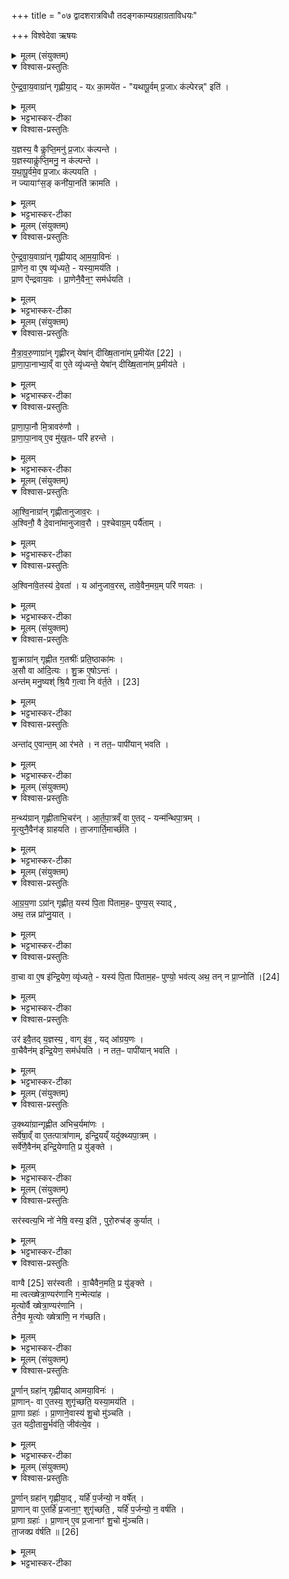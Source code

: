 +++
title = "०७ द्वादशरात्रविधौ तदङ्गकाम्यग्रहाग्रताविधयः"

+++
विश्वेदेवा ऋषयः
<details><summary>मूलम् (संयुक्तम्)</summary>

ऐ॒न्द्र॒वा॒य॒वाग्रा॑न्गृह्णीया॒द्यᳵ का॒मये॑त यथापू॒र्वम्प्र॒जाᳵ क॑ल्पेर॒न्निति॑ य॒ज्ञस्य॒ वै कॢप्ति॒मनु॑ प्र॒जाᳵ क॑ल्पन्ते य॒ज्ञस्याकॢ॑प्ति॒मनु॒ न क॑ल्पन्ते यथापू॒र्वमे॒व प्र॒जाᳵ क॑ल्पयति॒ न ज्यायाꣳ॑स॒ङ्कनी॑या॒नति॑ क्रामति
</details>

<details open><summary>विश्वास-प्रस्तुतिः</summary>

ऐ॒न्द्र॒वा॒य॒वाग्रा॑न् गृह्णीया॒द् - यᳵ का॒मये॑त - "यथापू॒र्वम् प्र॒जाᳵ क॑ल्पेरन्न्" इति॑ ।  
</details>

<details><summary>मूलम्</summary>

ऐ॒न्द्र॒वा॒य॒वाग्रा॑न् गृह्णीया॒द् - यᳵ का॒मये॑त - "यथापू॒र्वम् प्र॒जाᳵ क॑ल्पेरन्न्" इति॑ ।  
</details>

<details><summary>भट्टभास्कर-टीका</summary>

1अतः परं द्वादशाहप्रकरणम् । एते काम्या ग्रहाग्रताविधयः । केचिन्नैमित्तिकाः बृहत्पृष्ठपक्षे नियमार्थाः । ऐन्द्रवायवाग्रानित्यादि ॥ ऐन्द्रवायवप्रथमान् गृह्णीयात्, सामर्थ्याद्ग्रहानिति गम्यते । वक्ष्यति च 'पूर्णान्ग्रहान्गृह्णीयात्' इति । यथापूर्वं पूर्वानतिवृत्त्या तेनैव क्रमेण कल्पेरन् नासामञ्जस्येन । पदार्थानतिवृत्त्याऽव्ययीभावः । यद्वा - सादृश्ये - यथा पूर्वाः प्रजाः पूर्वपुरुषसंबन्धिन्यः प्रवर्तन्ते एवं मम प्रवर्तन्तामिति विपर्ययस्याप्रसङ्गार्थं प्रसक्तस्य वा निवृत्त्यर्थम् । तेनेयं कामे निमित्ते वा ग्रहाग्रता ।
</details>

<details open><summary>विश्वास-प्रस्तुतिः</summary>

य॒ज्ञस्य॒ वै कॢप्ति॒मनु॑ प्र॒जाᳵ क॑ल्पन्ते ।  
य॒ज्ञस्याकॢ॑प्ति॒मनु॒ न क॑ल्पन्ते ।  
य॒था॒पू॒र्वमे॒व प्र॒जाᳵ क॑ल्पयति ।  
न ज्यायाꣳ॑स॒ङ् कनी॑या॒नति॑ क्रामति ।
</details>

<details><summary>मूलम्</summary>

य॒ज्ञस्य॒ वै कॢप्ति॒मनु॑ प्र॒जाᳵ क॑ल्पन्ते ।  
य॒ज्ञस्याकॢ॑प्ति॒मनु॒ न क॑ल्पन्ते ।  
य॒था॒पू॒र्वमे॒व प्र॒जाᳵ क॑ल्पयति ।  
न ज्यायाꣳ॑स॒ङ् कनी॑या॒नति॑ क्रामति ।
</details>

<details><summary>भट्टभास्कर-टीका</summary>

यज्ञस्येति । यज्ञस्य कॢप्तिः सम्यक्त्वं, तेन हेतुना प्रजाः कल्पन्ते सम्यग्वर्तन्ते, यज्ञाकॢप्त्या च न कल्पन्ते । 'तृतीयार्थे' इति हेतौ अनोः कर्मप्रवचनीयत्वम् । तस्मादैन्द्रवायवाग्रतया यथापूर्वं प्रजाः कल्पयति । ऐन्द्रवायवस्य ग्रहाणां प्रधानत्वात् तदग्रतया न किंचिदसामञ्जस्यमिति । तदेवाह - न ज्यायांसमिति ॥
</details>

<details><summary>मूलम् (संयुक्तम्)</summary>

ऐन्द्रवाय॒वाग्रा॑न्गृह्णीयादामया॒विनᳶ॑ प्रा॒णेन॒ वा ए॒ष व्यृ॑ध्यते॒ यस्या॒मय॑ति प्रा॒ण ऐ॑न्द्रवाय॒वᳶ प्रा॒णेनै॒वैन॒ꣳ॒ सम॑र्धयति
</details>

<details open><summary>विश्वास-प्रस्तुतिः</summary>

ऐ॒न्द्र॒वा॒य॒वाग्रा॑न् गृह्णीयाद् आ॒म॒या॒विनः॑ ।  
प्रा॒णेन॒ वा ए॒ष व्यृ॑ध्यते॒ - यस्या॒मय॑ति ।  
प्रा॒ण ऐ॑न्द्रवाय॒वः । प्रा॒णेनै॒वैन॒ꣳ॒ सम॑र्धयति ।  
</details>

<details><summary>मूलम्</summary>

ऐ॒न्द्र॒वा॒य॒वाग्रा॑न् गृह्णीयाद् आ॒म॒या॒विनः॑ ।  
प्रा॒णेन॒ वा ए॒ष व्यृ॑ध्यते॒ - यस्या॒मय॑ति ।  
प्रा॒ण ऐ॑न्द्रवाय॒वः । प्रा॒णेनै॒वैन॒ꣳ॒ सम॑र्धयति ।  
</details>

<details><summary>भट्टभास्कर-टीका</summary>

2द्वितीयः पक्षोऽसामञ्जस्याभावोदाहरणप्रदर्शनार्थम् । आमयावी रोगवान् । 'बहुलं छन्दसि' इति विनिः, 'अन्येषामपि दृश्यते' इति दीर्घः ।
यस्यामयतीति । आमय इति शेषः । 'रुजार्थानाम्' इति कर्मणि षष्ठी । प्राणात्मन ऐन्द्रवायवस्य प्रधानत्वात् तदग्रतोग्रहणात् प्रथमत एव प्राणवन्तमेनं करोति ॥
</details>

<details><summary>मूलम् (संयुक्तम्)</summary>

मैत्रावरु॒णाग्रा॑न्गृह्णीर॒न्येषा॑न्दीख्षि॒ताना॑म्प्र॒मीये॑त [22]  
प्रा॒णा॒पा॒नाभ्या॒व्ँवा ए॒ते व्यृ॑ध्यन्ते॒ येषा॑न्दीख्षि॒ताना॑म्प्र॒मीय॑ते प्राणापा॒नौ मि॒त्रावरु॑णौ प्राणापा॒नावे॒व मु॑ख॒तᳶ परि॑ हरन्त...
</details>

<details open><summary>विश्वास-प्रस्तुतिः</summary>

मै॒त्रा॒व॒रु॒णाग्रा॑न् गृह्णीरन् येषा॑न् दीख्षि॒ताना॑म् प्र॒मीये॑त [22] ।  
प्रा॒णा॒पा॒नाभ्या॒व्ँ वा ए॒ते व्यृ॑ध्यन्ते॒ येषा॑न् दीख्षि॒ताना॑म् प्र॒मीय॑ते ।  
</details>

<details><summary>मूलम्</summary>

मै॒त्रा॒व॒रु॒णाग्रा॑न् गृह्णीरन् येषा॑न् दीख्षि॒ताना॑म् प्र॒मीये॑त [22] ।  
प्रा॒णा॒पा॒नाभ्या॒व्ँ वा ए॒ते व्यृ॑ध्यन्ते॒ येषा॑न् दीख्षि॒ताना॑म् प्र॒मीय॑ते ।  
</details>

<details><summary>भट्टभास्कर-टीका</summary>

3मैत्रावरुणाग्रान् गृह्णीरन्निति ॥ सत्र एव, बहुवचनात् । येषां दीक्षितानां मध्ये कश्चित्प्रमीयेत एकस्य मरणेन सर्वे प्राणापानाभ्यां व्यृध्यन्ते ।
</details>

<details open><summary>विश्वास-प्रस्तुतिः</summary>

प्रा॒णा॒पा॒नौ मि॒त्रावरु॑णौ ।  
प्रा॒णा॒पा॒नाव् ए॒व मु॑ख॒तᳶ परि॑ हरन्ते ।  
</details>

<details><summary>मूलम्</summary>

प्रा॒णा॒पा॒नौ मि॒त्रावरु॑णौ ।  
प्रा॒णा॒पा॒नाव् ए॒व मु॑ख॒तᳶ परि॑ हरन्ते ।  
</details>

<details><summary>भट्टभास्कर-टीका</summary>

तस्मात्प्राणापानभूतयोर्मित्रावरुणयोः प्राथम्यात्प्राणापानावेव मुखतः परिहरन्ते, आरभ्य समादधते, न ताभ्यां विनियुज्यन्ते ॥
</details>

<details><summary>मूलम् (संयुक्तम्)</summary>

आश्वि॒नाग्रा॑न्गृह्णीतानुजाव॒रो॑ऽश्विनौ॒ वै दे॒वाना॑मानुजाव॒रौ प॒श्चेवाग्र॒म्पर्यैताम॒श्विना॑वे॒तस्य॑ दे॒वता॒ य आ॑नुजाव॒रस्तावे॒वैन॒मग्र॒म्परि॑ णयतश्...
</details>

<details open><summary>विश्वास-प्रस्तुतिः</summary>

आ॒श्वि॒नाग्रा॑न् गृह्णीतानुजाव॒रः ।  
अ॒श्विनौ॒ वै दे॒वाना॑मानुजाव॒रौ । प॒श्चेवाग्र॒म् पर्यै॑ताम् ।  
</details>

<details><summary>मूलम्</summary>

आ॒श्वि॒नाग्रा॑न् गृह्णीतानुजाव॒रः ।  
अ॒श्विनौ॒ वै दे॒वाना॑मानुजाव॒रौ । प॒श्चेवाग्र॒म् पर्यै॑ताम् ।  
</details>

<details><summary>भट्टभास्कर-टीका</summary>

4आश्विनाग्रानित्यादि ॥ आनुजावरः उत्तमस्सन् समानानामवरत्वेन पश्चाज्जातः आनुजावरः । सान्नाय्यानुजावरानुष्टुभादीना स्वार्थिकोऽण् । अश्विनौ हि देवानामानुजावरौ । पश्चाद्देवानां अग्रं श्रैष्ठ्यं पर्यैतां अभजताम् । 'पश्च पश्चा च छन्दसि' इति पश्चशब्दो निपात्यते ।
</details>

<details open><summary>विश्वास-प्रस्तुतिः</summary>

अ॒श्विना॑वे॒तस्य॑ दे॒वता॑ । य आ॑नुजाव॒रस्, तावे॒वैन॒मग्र॒म् परि॑ णयतः ।  
</details>

<details><summary>मूलम्</summary>

अ॒श्विना॑वे॒तस्य॑ दे॒वता॑ । य आ॑नुजाव॒रस्, तावे॒वैन॒मग्र॒म् परि॑ णयतः ।  
</details>

<details><summary>भट्टभास्कर-टीका</summary>

अश्विनावेतस्य देवतेत्यादि । गतम् ॥
</details>

<details><summary>मूलम् (संयुक्तम्)</summary>

शु॒क्राग्रा॑न्गृह्णीत ग॒तश्रीः॑ प्रति॒ष्ठाका॑मो॒ऽसौ वा आ॑दि॒त्यश्शु॒क्र ए॒षोऽन्तोऽन्त॑म्मनु॒ष्यः॑ [23]  
श्रि॒यै ग॒त्वा नि व॑र्त॒तेऽन्ता॑दे॒वान्त॒मा र॑भते॒ न तत॒ᳶ पापी॑यान्भवति
</details>

<details open><summary>विश्वास-प्रस्तुतिः</summary>

शु॒क्राग्रा॑न् गृह्णीत ग॒तश्रीः॑ प्रति॒ष्ठाका॑मः ।  
अ॒सौ वा आ॑दि॒त्यः । शु॒क्र ए॒षोऽन्तः॑ ।  
अन्त॑म् मनु॒ष्यश्॑ श्रि॒यै ग॒त्वा नि व॑र्त॒ते । [23]  
</details>

<details><summary>मूलम्</summary>

शु॒क्राग्रा॑न् गृह्णीत ग॒तश्रीः॑ प्रति॒ष्ठाका॑मः ।  
अ॒सौ वा आ॑दि॒त्यः । शु॒क्र ए॒षोऽन्तः॑ ।  
अन्त॑म् मनु॒ष्यश्॑ श्रि॒यै ग॒त्वा नि व॑र्त॒ते । [23]  
</details>

<details><summary>भट्टभास्कर-टीका</summary>

5शुकाग्रानित्यादि ॥ गता प्राप्ता श्रीर्येन स गतश्रीः । शुश्रुवान् ग्रामणी राजन्यः स प्रतिष्ठाकामः श्रियः स्थिरत्वं कामयमानः न ह्रसेदियम्, अपि तु प्रकर्षकाष्ठां गच्छेदिति । एषोन्त इति । एष आदित्यः श्रियः अन्तः प्रकर्षकाष्ठा । तत्कार्यत्वात्ताच्छब्द्यम् । तस्मात् अनया शुक्राग्रतया मनुष्यः श्रियः अन्तं प्रकर्षकाष्ठां गत्वा निवर्तते, तन्नियममत्र वर्तते । यद्वा - व्यावर्तयते मनु[ष्य] मात्रात् ।
</details>

<details open><summary>विश्वास-प्रस्तुतिः</summary>

अन्ता॑द् ए॒वान्त॒म् आ र॑भते । न तत॒ᳶ पापी॑यान् भवति ।  
</details>

<details><summary>मूलम्</summary>

अन्ता॑द् ए॒वान्त॒म् आ र॑भते । न तत॒ᳶ पापी॑यान् भवति ।  
</details>

<details><summary>भट्टभास्कर-टीका</summary>

तदेवाह - अन्तादिति । अन्तादेव आदित्यादेव पुनरप्यन्तं प्रकर्षकाष्ठामारभते । यद्वा - पूर्वप्रकर्षकाष्ठाया उपरि, पुनरपरां प्रकर्षकाष्ठामारभते । ततः परं पापीयान्न भवति, न ह्रसतीति यावत् । अथवा - गतश्रीर्दरिद्रः गता नष्टा श्रीरस्येति । स प्रतिष्ठाकामः । एपोन्त इति । एष ह्यादित्यः श्रियोन्तः अन्तकारीति पापहेतुः । तस्मात् श्रियः अन्तं दारिद्र्यकाष्ठामपि गत्वा स्थितोऽपि मनुष्यः अनया ग्रहाग्रतया ततो निवर्तते । कुत इत्याह - अन्तादेव ततो दारिद्र्यात् निवर्तते एव । हेतुमाह - अन्तमारभते इति । शुक्राग्रतया ह्यन्तकारिणामादित्यमारभते प्रथमतो गच्छति । तस्मात्ततः प्रभृति पापीयान् दरिद्रो न भवतीति ॥
</details>

<details><summary>मूलम् (संयुक्तम्)</summary>

म॒न्थ्य॑ग्रान्गृह्णीताभि॒चर॑न्नार्तपा॒त्रव्ँवा ए॒तद्यन्म॑न्थिपा॒त्रम्मृ॒त्युनै॒वैन॑ङ्ग्राहयति ता॒जगार्ति॒मार्च्छ॑ति
</details>

<details open><summary>विश्वास-प्रस्तुतिः</summary>

म॒न्थ्य॑ग्रान् गृह्णीताभि॒चर॑न् । आ॒र्त॒पा॒त्रव्ँ वा ए॒तद् - यन्म॑न्थिपा॒त्रम् ।  
मृ॒त्युनै॒वैन॑ङ् ग्राहयति । ता॒जगार्ति॒मार्च्छ॑ति ।  
</details>

<details><summary>मूलम्</summary>

म॒न्थ्य॑ग्रान् गृह्णीताभि॒चर॑न् । आ॒र्त॒पा॒त्रव्ँ वा ए॒तद् - यन्म॑न्थिपा॒त्रम् ।  
मृ॒त्युनै॒वैन॑ङ् ग्राहयति । ता॒जगार्ति॒मार्च्छ॑ति ।  
</details>

<details><summary>भट्टभास्कर-टीका</summary>

6मन्थ्यग्रानिति ॥ आर्तपात्रमिति । आर्तकारं पात्रं आर्तपात्रम् । पात्रमेवाभिचर्यमाणं मृत्युना ग्राहयति । मन्थ्यग्रतया स तदानीमेवार्तिं गच्छति, एतेन गच्छति अन्यः आर्तिकर्मा ॥
</details>

<details><summary>मूलम् (संयुक्तम्)</summary>

आ॒ग्र॒य॒णाग्रा॑न्गृह्णीत॒ यस्य॑ पि॒ता पि॑ताम॒हᳶ पुण्य॒स्स्यादथ॒ तन्न प्रा॑प्नु॒याद्वा॒चा वा ए॒ष इ॑न्द्रि॒येण॒ व्यृ॑ध्यते॒ यस्य॑ पि॒ता पि॑ताम॒हᳶ पुण्यः॑ [24]  
भव॒त्यथ॒ तन्न प्रा॒प्नोत्युर॑ इवै॒तद्य॒ज्ञस्य॒ वागि॑व॒ यदा॑ग्रय॒णो वा॒चैवैन॑मिन्द्रि॒येण॒ सम॑र्धयति॒ न तत॒ᳶ पापी॑यान्भवति
</details>

<details open><summary>विश्वास-प्रस्तुतिः</summary>

आ॒ग्र॒य॒णा ऽग्रा॑न् गृह्णीत॒ यस्य॑ पि॒ता पि॑ताम॒हᳶ पुण्य॒स् स्याद् ,  
अथ॒ तन्न प्रा॑प्नु॒यात् ।  
</details>

<details><summary>मूलम्</summary>

आ॒ग्र॒य॒णा ऽग्रा॑न् गृह्णीत॒ यस्य॑ पि॒ता पि॑ताम॒हᳶ पुण्य॒स् स्याद् ,  
अथ॒ तन्न प्रा॑प्नु॒यात् ।  
</details>

<details><summary>भट्टभास्कर-टीका</summary>

7यस्य पितेत्यादि ॥ यस्य पिता पितामहश्च पुण्यस्स्यात् पुण्यतरो भवति । अथापि तत्पुण्यतरत्वं स्वयं यो न प्राप्नुयात् ऊन एव स्याद्विद्याधनादिभिः स आग्रयणाग्रान् गृह्णीतेति ।
</details>

<details open><summary>विश्वास-प्रस्तुतिः</summary>

वा॒चा वा ए॒ष इ॑न्द्रि॒येण॒ व्यृ॑ध्यते॒ - यस्य॑ पि॒ता पि॑ताम॒हᳶ  पुण्यो॒ भव॑त्य्
अथ॒ तन् न प्रा॒प्नोति॑ ।[24]  
</details>

<details><summary>मूलम्</summary>

वा॒चा वा ए॒ष इ॑न्द्रि॒येण॒ व्यृ॑ध्यते॒ - यस्य॑ पि॒ता पि॑ताम॒हᳶ  पुण्यो॒ भव॑त्य्
अथ॒ तन् न प्रा॒प्नोति॑ ।[24]  
</details>

<details><summary>भट्टभास्कर-टीका</summary>

वाचेत्यादि । वाचा इन्द्रियेण वीर्येण च एष व्यृद्ध्यते वियुज्यते । वाचा वीर्येण च वियुक्तः पुरुषः तथा भवति ।
</details>

<details open><summary>विश्वास-प्रस्तुतिः</summary>

उर॑ इवै॒तद् य॒ज्ञस्य॒ , वाग् इ॑व॒ , यद् आ॑ग्रय॒णः ।  
वा॒चैवैन॑म् इन्द्रि॒येण॒ सम॑र्धयति । न तत॒ᳶ पापी॑यान् भवति ।  
</details>

<details><summary>मूलम्</summary>

उर॑ इवै॒तद् य॒ज्ञस्य॒ , वाग् इ॑व॒ , यद् आ॑ग्रय॒णः ।  
वा॒चैवैन॑म् इन्द्रि॒येण॒ सम॑र्धयति । न तत॒ᳶ पापी॑यान् भवति ।  
</details>

<details><summary>भट्टभास्कर-टीका</summary>

उर इवेत्यादि । आग्रयणग्रहोप्युर इव वीर्यस्थानमिव यज्ञस्य वागिव, तद्ग्रहणानन्तरं वाचो विसर्गात् । तस्मादाग्रयणाग्रतया वागादिभिरेनं समर्धयति, ततः परं पापीयान्न भवति, तदैव पुण्यं प्राप्नोति वागिन्द्रियसंपत्त्या ॥
</details>

<details><summary>मूलम् (संयुक्तम्)</summary>

उ॒क्थ्या॑ग्रान्गृह्णीताभिच॒र्यमा॑ण॒स्सर्वे॑षा॒व्ँवा ए॒तत्पात्रा॑णामिन्द्रि॒यय्ँयदु॑क्थ्यपा॒त्रꣳ सर्वे॑णै॒वैन॑मिन्द्रि॒येणाति॒ प्र यु॑ङ्क्ते॒
</details>

<details open><summary>विश्वास-प्रस्तुतिः</summary>

उ॒क्थ्या॑ग्रान्गृह्णीत अभिच॒र्यमा॑णः ।  
सर्वे॑षा॒व्ँ वा ए॒तत्पात्रा॑णाम्, इन्द्रि॒यय्ँ यदु॑क्थ्यपा॒त्रम् ।  
सर्वे॑णै॒वैन॑म् इन्द्रि॒येणाति॒ प्र यु॑ङ्क्ते ।  
</details>

<details><summary>मूलम्</summary>

उ॒क्थ्या॑ग्रान्गृह्णीत अभिच॒र्यमा॑णः ।  
सर्वे॑षा॒व्ँ वा ए॒तत्पात्रा॑णाम्, इन्द्रि॒यय्ँ यदु॑क्थ्यपा॒त्रम् ।  
सर्वे॑णै॒वैन॑म् इन्द्रि॒येणाति॒ प्र यु॑ङ्क्ते ।  
</details>

<details><summary>भट्टभास्कर-टीका</summary>

8सर्वेषामित्यादि ॥ सर्वेषां पात्राणां इन्द्रियं वीर्यं उक्थ्यपात्रं इन्द्रियसंबन्धात् । सर्वेण वीर्येण एनमभिचरितारमतिप्रयङ्क्ते अतिक्रम्य प्रयुङ्क्ते ॥
</details>

<details><summary>मूलम् (संयुक्तम्)</summary>

सर॑स्वत्य॒भि नो॑ नेषि॒ वस्य॒ इति॑ पुरो॒रुच॑ङ्कुर्या॒द्वाग्वै [25]  
सर॑स्वती वा॒चैवैन॒मति॒ प्र यु॑ङ्क्ते॒ मा त्वत्ख्षेत्रा॒ण्यर॑णानि ग॒न्मेत्या॑ह मृ॒त्योर्वै ख्षेत्रा॒ण्यर॑णानि॒ तेनै॒व मृ॒त्योः ख्षेत्रा॑णि॒ न ग॑च्छति
</details>

<details open><summary>विश्वास-प्रस्तुतिः</summary>

सर॑स्वत्य॒भि नो॑ नेषि॒
वस्य॒ इति॑ , पुरो॒रुच॑ङ् कुर्यात् ।  
</details>

<details><summary>मूलम्</summary>

सर॑स्वत्य॒भि नो॑ नेषि॒
वस्य॒ इति॑ , पुरो॒रुच॑ङ् कुर्यात् ।  
</details>

<details><summary>भट्टभास्कर-टीका</summary>

9पुरोरुचमिति ॥ पुरस्ताद्रोचयति ग्रहमिति पुरोरुक् । 'सरस्वत्यभि नः' इति पुरोरुचं कुर्यात् । नित्यो निवर्तते 'उपयामगृहीतः' इति ।
</details>

<details open><summary>विश्वास-प्रस्तुतिः</summary>

वाग्वै [25] सर॑स्वती । वा॒चैवैन॒मति॒ प्र यु॑ङ्क्ते ।  
मा त्वत्ख्षेत्रा॒ण्यर॑णानि ग॒न्मेत्या॑ह ।  
मृ॒त्योर्वै ख्षेत्रा॒ण्यर॑णानि ।  
तेनै॒व मृ॒त्योः ख्षेत्रा॑णि॒ न ग॑च्छति।  
</details>

<details><summary>मूलम्</summary>

वाग्वै [25] सर॑स्वती । वा॒चैवैन॒मति॒ प्र यु॑ङ्क्ते ।  
मा त्वत्ख्षेत्रा॒ण्यर॑णानि ग॒न्मेत्या॑ह ।  
मृ॒त्योर्वै ख्षेत्रा॒ण्यर॑णानि ।  
तेनै॒व मृ॒त्योः ख्षेत्रा॑णि॒ न ग॑च्छति।  
</details>

<details><summary>भट्टभास्कर-टीका</summary>

वाग्वा इत्यादि । तत्र निर्वचनं कृतम् । मन्त्रार्थस्तु - हे सरस्वति! अस्मानाभिमुख्येन वस्यः वरिष्ठं प्राणादिकं प्रापय । मा चास्मान् पस्फरीः हिंसीः । मा चास्मानागत्य पयसा हविषा च वर्धिता धाक्षीः । अपि तु सख्येनास्मान् जुषस्व वेश्या वेश्यतया अभिगम्यतया च । किं च - त्वत्प्रसादात् मृत्योः क्षेत्राणि क्षपणशीलानि अरणानि अरणीयानि क्षेत्राणि स्थानानि मा गन्मेति ॥
</details>

<details><summary>मूलम् (संयुक्तम्)</summary>

पू॒र्णान्ग्रहा॑न्गृह्णीयादामया॒विनᳶ॑ प्रा॒णान्वा ए॒तस्य॒ शुगृ॑च्छति॒ यस्या॒मय॑ति प्रा॒णा ग्रहाः॑ प्रा॒णाने॒वास्य॑ शु॒चो मु॑ञ्चत्यु॒त यदी॒तासु॒र्भव॑ति॒ जीव॑त्ये॒व
</details>

<details open><summary>विश्वास-प्रस्तुतिः</summary>

पू॒र्णान् ग्रहा॑न् गृह्णीयाद् आमया॒विनः॑ ।  
प्रा॒णान्- वा ए॒तस्य॒ शुगृ॑च्छति॒ यस्या॒मय॑ति ।  
प्रा॒णा ग्रहाः॑ । प्रा॒णाने॒वास्य॑ शु॒चो मु॑ञ्चति ।  
उ॒त यदी॒तासु॒र्भव॑ति॒ जीव॑त्ये॒व ।  
</details>

<details><summary>मूलम्</summary>

पू॒र्णान् ग्रहा॑न् गृह्णीयाद् आमया॒विनः॑ ।  
प्रा॒णान्- वा ए॒तस्य॒ शुगृ॑च्छति॒ यस्या॒मय॑ति ।  
प्रा॒णा ग्रहाः॑ । प्रा॒णाने॒वास्य॑ शु॒चो मु॑ञ्चति ।  
उ॒त यदी॒तासु॒र्भव॑ति॒ जीव॑त्ये॒व ।  
</details>

<details><summary>भट्टभास्कर-टीका</summary>

10पूर्णानित्यादि ॥ शुक् शोकः । यदा प्राणान् शुक् प्राप्नोति तदा परुषस्य आमयत्यामयः । कर्मणि षष्ठी । तत्र प्राणात्मकानां ग्रहाणां पूर्णतया शोकाभावादामयाभावः । ततश्च गतासुरपि जीवत्येव । 'वा दान्तशान्तपूर्ण' इति णान्तो निपात्यते ॥
</details>

<details><summary>मूलम् (संयुक्तम्)</summary>

पू॒र्णान्ग्रहा॑न्गृह्णीया॒द्यर्हि॑ प॒र्जन्यो॒ न वर्षे॑त्प्रा॒णान्वा ए॒तर्हि॑ प्र॒जाना॒ꣳ॒ शुगृ॑च्छति॒ यर्हि॑ प॒र्जन्यो॒ न॒ वर्ष॑ति प्रा॒णा ग्रहाः॑ प्रा॒णाने॒व प्र॒जानाꣳ॑ शु॒चो मु॑ञ्चति ता॒जक्प्र व॑र्षति ॥ [26]  
</details>

<details open><summary>विश्वास-प्रस्तुतिः</summary>

पू॒र्णान् ग्रहा॑न् गृह्णीया॒द् , यर्हि॑ प॒र्जन्यो॒ न वर्षे॑त् ।  
प्रा॒णान् वा ए॒तर्हि॑ प्र॒जाना॒ꣳ॒ शुगृ॑च्छति॒ , यर्हि॑ प॒र्जन्यो॒ न॒ वर्ष॑ति ।  
प्रा॒णा ग्रहाः॑ । प्रा॒णान् ए॒व प्र॒जानाꣳ॑ शु॒चो मु॑ञ्चति।  
ता॒जक्प्र व॑र्षति ॥ [26]  
</details>

<details><summary>मूलम्</summary>

पू॒र्णान् ग्रहा॑न् गृह्णीया॒द् , यर्हि॑ प॒र्जन्यो॒ न वर्षे॑त् ।  
प्रा॒णान् वा ए॒तर्हि॑ प्र॒जाना॒ꣳ॒ शुगृ॑च्छति॒ , यर्हि॑ प॒र्जन्यो॒ न॒ वर्ष॑ति ।  
प्रा॒णा ग्रहाः॑ । प्रा॒णान् ए॒व प्र॒जानाꣳ॑ शु॒चो मु॑ञ्चति।  
ता॒जक्प्र व॑र्षति ॥ [26]  
</details>

<details><summary>भट्टभास्कर-टीका</summary>

11यर्हि पर्जन्य इत्यादि ॥ पूर्ववत् । अनद्यतनेर्हिल्प्रत्ययः । वर्षाभावेन प्रजानां प्राणान् शुगृच्छति । तत्र प्राणात्मकानां ग्रहाणां पूर्णतया जनानां प्राणान् शुचो मुञ्चन्ति, प्रकर्षेण वर्षति पर्जन्यः । एवं द्वादशाह एव ग्रहाग्रता विहिता । अन्ये आहुः - खादिरादिवत्पात्रेषु यत्र ग्रहणं तत्र वाक्येन ग्रहाग्रता गच्छति इति ज्योतिष्टोम एव विधीयते । उत्तरानुवाकप्रभृति द्वादशाह एवेति ॥


इति सप्तमे द्वितीये सप्तमोनुवाकः ॥
</details>
